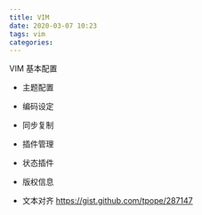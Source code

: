 ```yaml
---
title: VIM
date: 2020-03-07 10:23
tags: vim
categories: 
---
```

VIM 基本配置

<!-- more -->

- 主题配置

- 编码设定

- 同步复制

- 插件管理

- 状态插件

- 版权信息

- 文本对齐
https://gist.github.com/tpope/287147



